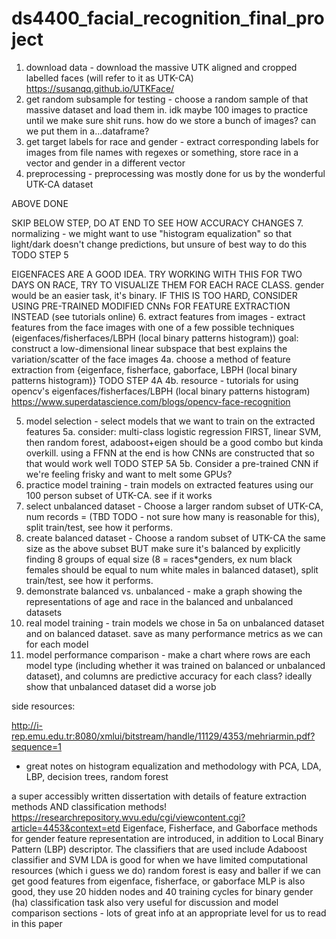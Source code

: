 # ds4400_facial_recognition_final_project


1. download data - download the massive UTK aligned and cropped labelled faces (will refer to it as UTK-CA) https://susanqq.github.io/UTKFace/
2. get random subsample for testing - choose a random sample of that massive dataset and load them in. idk maybe 100 images to practice until we make sure shit runs. how do we store a bunch of images? can we put them in a...dataframe?
3. get target labels for race and gender - extract corresponding labels for images from file names with regexes or something, store race in a vector and gender in a different vector
5. preprocessing - preprocessing was mostly done for us by the wonderful UTK-CA dataset

ABOVE DONE

SKIP BELOW STEP, DO AT END TO SEE HOW ACCURACY CHANGES
7. normalizing - we might want to use "histogram equalization" so that light/dark doesn't change predictions, but unsure of best way to do this
TODO STEP 5


EIGENFACES ARE A GOOD IDEA. TRY WORKING WITH THIS FOR TWO DAYS ON RACE, TRY TO VISUALIZE THEM FOR EACH RACE CLASS. gender would be an easier task, it's binary. 
IF THIS IS TOO HARD, CONSIDER USING PRE-TRAINED MODIFIED CNNs FOR FEATURE EXTRACTION INSTEAD (see tutorials online)
6. extract features from images - extract features from the face images with one of a few possible techniques (eigenfaces/fisherfaces/LBPH (local binary patterns histogram)) goal: construct a low-dimensional linear subspace that best explains the variation/scatter of the face images
  4a. choose a method of feature extraction from {eigenface, fisherface, gaborface, LBPH (local binary patterns histogram)}
  TODO STEP 4A
  4b. resource - tutorials for using opencv's eigenfaces/fisherfaces/LBPH (local binary patterns histogram) https://www.superdatascience.com/blogs/opencv-face-recognition
  
  
5. model selection - select models that we want to train on the extracted features
  5a. consider: multi-class logistic regression FIRST, linear SVM, then random forest, adaboost+eigen should be a good combo but kinda overkill. using a FFNN at the end is how CNNs are constructed that so that would work well
  TODO STEP 5A
  5b. Consider a pre-trained CNN if we're feeling frisky and want to melt some GPUs?
6. practice model training - train models on extracted features using our 100 person subset of UTK-CA. see if it works
7. select unbalanced dataset - Choose a larger random subset of UTK-CA, num records = (TBD TODO - not sure how many is reasonable for this), split train/test, see how it performs. 
8. create balanced dataset - Choose a random subset of UTK-CA the same size as the above subset BUT make sure it's balanced by explicitly finding 8 groups of equal size (8 = races*genders, ex  num black females should be equal to num white males in balanced dataset), split train/test, see how it performs.
9. demonstrate balanced vs. unbalanced - make a graph showing the representations of age and race in the balanced and unbalanced datasets
10. real model training - train models we chose in 5a on unbalanced dataset and on balanced dataset. save as many performance metrics as we can for each model
11. model performance comparison - make a chart where rows are each model type (including whether it was trained on balanced or unbalanced dataset), and columns are predictive accuracy for each class? ideally show that unbalanced dataset did a worse job

side resources:

http://i-rep.emu.edu.tr:8080/xmlui/bitstream/handle/11129/4353/mehriarmin.pdf?sequence=1
- great notes on histogram equalization and methodology with PCA, LDA, LBP, decision trees, random forest

a super accessibly written dissertation with details of feature extraction methods AND classification methods! https://researchrepository.wvu.edu/cgi/viewcontent.cgi?article=4453&context=etd Eigenface, Fisherface, and Gaborface methods for gender feature representation are introduced, in addition to Local Binary Pattern (LBP) descriptor. The classifiers that are used include Adaboost classifier and SVM
LDA is good for when we have limited computational resources (which i guess we do)
random forest is easy and baller if we can get good features from eigenface, fisherface, or gaborface
MLP is also good, they use 20 hidden nodes and 40 training cycles for binary gender (ha) classification task
also very useful for discussion and model comparison sections - lots of great info at an appropriate level for us to read in this paper
